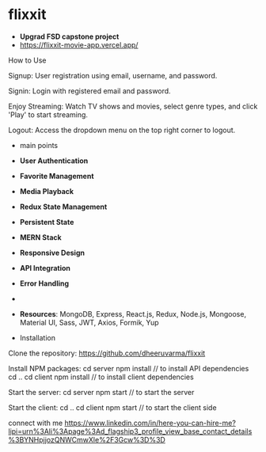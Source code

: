 # flixxit

- **Upgrad FSD capstone project**
- https://flixxit-movie-app.vercel.app/

How to Use

Signup: User registration using email, username, and password.

Signin: Login with registered email and password.

Enjoy Streaming: Watch TV shows and movies, select genre types, and click 'Play' to start streaming.

Logout: Access the dropdown menu on the top right corner to logout.

- main points
- **User Authentication**
- **Favorite Management**
- **Media Playback**
- **Redux State Management**
- **Persistent State**
- **MERN Stack**
- **Responsive Design**
- **API Integration**
- **Error Handling**
- 
- **Resources**: MongoDB, Express, React.js, Redux, Node.js, Mongoose, Material UI, Sass, JWT, Axios, Formik, Yup

- Installation

Clone the repository:
https://github.com/dheeruvarma/flixxit

Install NPM packages:
cd server
npm install   // to install API dependencies
cd ..
cd client
npm install   // to install client dependencies


Start the server:
cd server
npm start   // to start the server

Start the client:
cd ..
cd client
npm start   // to start the client side

connect with me 
https://www.linkedin.com/in/here-you-can-hire-me?lipi=urn%3Ali%3Apage%3Ad_flagship3_profile_view_base_contact_details%3BYNHpjjozQNWCmwXle%2F3Gcw%3D%3D

